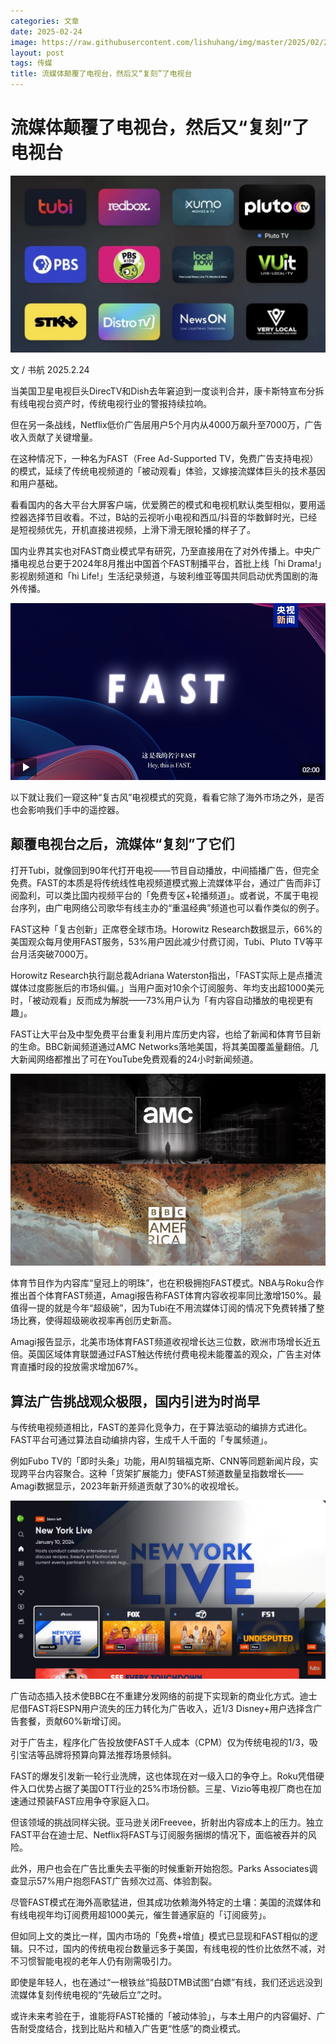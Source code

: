 ```yaml
---
categories: 文章
date: 2025-02-24
image: https://raw.githubusercontent.com/lishuhang/img/master/2025/02/24/01.jpg
layout: post
tags: 传媒
title: 流媒体颠覆了电视台，然后又“复刻”了电视台
---
```


# 流媒体颠覆了电视台，然后又“复刻”了电视台

![](https://raw.githubusercontent.com/lishuhang/img/master/2025/02/24/01.jpg)

文 / 书航 2025.2.24  

当美国卫星电视巨头DirecTV和Dish去年窘迫到一度谈判合并，康卡斯特宣布分拆有线电视台资产时，传统电视行业的警报持续拉响。  

但在另一条战线，Netflix低价广告层用户5个月内从4000万飙升至7000万，广告收入贡献了关键增量。  

在这种情况下，一种名为FAST（Free Ad-Supported TV，免费广告支持电视）的模式，延续了传统电视频道的「被动观看」体验，又嫁接流媒体巨头的技术基因和用户基础。  

看看国内的各大平台大屏客户端，优爱腾芒的模式和电视机默认类型相似，要用遥控器选择节目收看。不过，B站的云视听小电视和西瓜/抖音的华数鲜时光，已经是短视频优先，开机直接进视频，上滑下滑无限轮播的样子了。  

国内业界其实也对FAST商业模式早有研究，乃至直接用在了对外传播上。中央广播电视总台更于2024年8月推出中国首个FAST制播平台，首批上线「hi Drama!」影视剧频道和「hi Life!」生活纪录频道，与玻利维亚等国共同启动优秀国剧的海外传播。  

![](https://raw.githubusercontent.com/lishuhang/img/master/2025/02/24/02.png)

以下就让我们一窥这种“复古风”电视模式的究竟，看看它除了海外市场之外，是否也会影响我们手中的遥控器。  

## 颠覆电视台之后，流媒体“复刻”了它们

打开Tubi，就像回到90年代打开电视——节目自动播放，中间插播广告，但完全免费。FAST的本质是将传统线性电视频道模式搬上流媒体平台，通过广告而非订阅盈利，可以类比国内视频平台的「免费专区+轮播频道」。或者说，不属于电视台序列，由广电网络公司歌华有线主办的“重温经典”频道也可以看作类似的例子。  

FAST这种「复古创新」正席卷全球市场。Horowitz Research数据显示，66%的美国观众每月使用FAST服务，53%用户因此减少付费订阅，Tubi、Pluto TV等平台月活突破7000万。  

Horowitz Research执行副总裁Adriana Waterston指出，「FAST实际上是点播流媒体过度膨胀后的市场纠偏。」当用户面对10余个订阅服务、年均支出超1000美元时，「被动观看」反而成为解脱——73%用户认为「有内容自动播放的电视更有趣」。  

FAST让大平台及中型免费平台重复利用片库历史内容，也给了新闻和体育节目新的生命。BBC新闻频道通过AMC Networks落地美国，将其美国覆盖量翻倍。几大新闻网络都推出了可在YouTube免费观看的24小时新闻频道。  

![](https://raw.githubusercontent.com/lishuhang/img/master/2025/02/24/03.png)

体育节目作为内容库“皇冠上的明珠”，也在积极拥抱FAST模式。NBA与Roku合作推出首个体育FAST频道，Amagi报告称FAST体育内容收视率同比激增150%。最值得一提的就是今年“超级碗”，因为Tubi在不用流媒体订阅的情况下免费转播了整场比赛，使得超级碗收视率再创历史新高。  

Amagi报告显示，北美市场体育FAST频道收视增长达三位数，欧洲市场增长近五倍。英国区域体育联盟通过FAST触达传统付费电视未能覆盖的观众，广告主对体育直播时段的投放需求增加67%。  

## 算法广告挑战观众极限，国内引进为时尚早

与传统电视频道相比，FAST的差异化竞争力，在于算法驱动的编排方式进化。FAST平台可通过算法自动编排内容，生成千人千面的「专属频道」。  

例如Fubo TV的「即时头条」功能，用AI剪辑福克斯、CNN等同题新闻片段，实现跨平台内容聚合。这种「货架扩展能力」使FAST频道数量呈指数增长——Amagi数据显示，2023年新开频道贡献了30%的收视增长。  

![](https://raw.githubusercontent.com/lishuhang/img/master/2025/02/24/04.png)

广告动态插入技术使BBC在不重建分发网络的前提下实现新的商业化方式。迪士尼借FAST将ESPN用户流失的压力转化为广告收入，近1/3 Disney+用户选择含广告套餐，贡献60%新增订阅。  

对于广告主，程序化广告投放使FAST千人成本（CPM）仅为传统电视的1/3，吸引宝洁等品牌将预算向算法推荐场景倾斜。  

FAST的爆发引发新一轮行业洗牌，这也体现在对一级入口的争夺上。Roku凭借硬件入口优势占据了美国OTT行业的25%市场份额。三星、Vizio等电视厂商也在加速通过预装FAST应用争夺家庭入口。  

但该领域的挑战同样尖锐。亚马逊关闭Freevee，折射出内容成本上的压力。独立FAST平台在迪士尼、Netflix将FAST与订阅服务捆绑的情况下，面临被吞并的风险。  

此外，用户也会在广告比重失去平衡的时候重新开始抱怨。Parks Associates调查显示57%用户抱怨FAST广告频次过高、体验割裂。  

尽管FAST模式在海外高歌猛进，但其成功依赖海外特定的土壤：美国的流媒体和有线电视年均订阅费用超1000美元，催生普通家庭的「订阅疲劳」。  

但如同上文的类比一样，国内市场的「免费+增值」模式已显现和FAST相似的逻辑。只不过，国内的传统电视台数量远多于美国，有线电视的性价比依然不减，对不习惯智能电视的老年人仍有刚需吸引力。  

即使是年轻人，也在通过“一根铁丝”捣鼓DTMB试图“白嫖”有线，我们还远远没到流媒体复刻传统电视的“先破后立”之时。  

或许未来考验在于，谁能将FAST轮播的「被动体验」，与本土用户的内容偏好、广告耐受度结合，找到比贴片和植入广告更“性感”的商业模式。